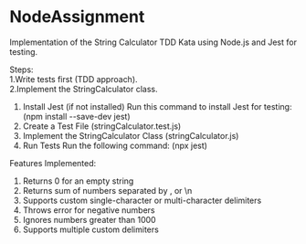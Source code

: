 # NodeAssignment

Implementation of the String Calculator TDD Kata using Node.js and Jest for testing.

Steps:  
  1.Write tests first (TDD approach).  
  2.Implement the StringCalculator class.

1. Install Jest (if not installed)
Run this command to install Jest for testing:
(npm install --save-dev jest)
2. Create a Test File (stringCalculator.test.js)
3. Implement the StringCalculator Class (stringCalculator.js)
4. Run Tests
Run the following command:
(npx jest)


Features Implemented:
1. Returns 0 for an empty string
2. Returns sum of numbers separated by , or \n
3. Supports custom single-character or multi-character delimiters
4. Throws error for negative numbers
5. Ignores numbers greater than 1000
6. Supports multiple custom delimiters
